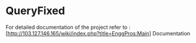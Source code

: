 # QueryFixed
For detailed documentation of the project refer to :
[http://103.127.146.165/wiki/index.php?title=EnggPros:Main] Documentation
